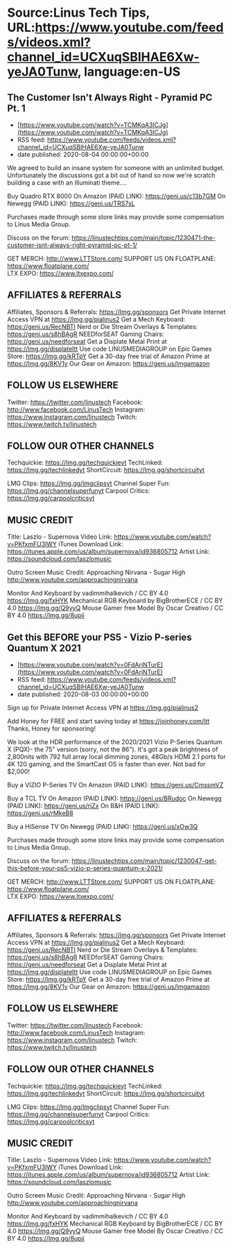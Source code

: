 # Source:Linus Tech Tips, URL:https://www.youtube.com/feeds/videos.xml?channel_id=UCXuqSBlHAE6Xw-yeJA0Tunw, language:en-US

## The Customer Isn't Always Right - Pyramid PC Pt. 1
 - [https://www.youtube.com/watch?v=TCMKqA3lCJg](https://www.youtube.com/watch?v=TCMKqA3lCJg)
 - RSS feed: https://www.youtube.com/feeds/videos.xml?channel_id=UCXuqSBlHAE6Xw-yeJA0Tunw
 - date published: 2020-08-04 00:00:00+00:00

We agreed to build an insane system for someone with an unlimited budget. Unfortunately the discussions got a bit out of hand so now we're scratch building a case with an Illuminati theme....

Buy Quadro RTX 8000
On Amazon (PAID LINK): https://geni.us/c13b7GM
On Newegg (PAID LINK): https://geni.us/TRS7sL

Purchases made through some store links may provide some compensation to Linus Media Group.

Discuss on the forum: https://linustechtips.com/main/topic/1230471-the-customer-isnt-always-right-pyramid-pc-pt-1/

GET MERCH: http://www.LTTStore.com/
SUPPORT US ON FLOATPLANE: https://www.floatplane.com/  
LTX EXPO: https://www.ltxexpo.com/   

AFFILIATES & REFERRALS
---------------------------------------------------
Affiliates, Sponsors & Referrals: https://lmg.gg/sponsors
Get Private Internet Access VPN at https://lmg.gg/pialinus2
Get a Mech Keyboard: https://geni.us/RecNBTI
Nerd or Die Stream Overlays & Templates: https://geni.us/s8hBAgR
NEEDforSEAT Gaming Chairs: https://geni.us/needforseat
Get a Displate Metal Print at https://lmg.gg/displateltt
Use code LINUSMEDIAGROUP on Epic Games Store: https://lmg.gg/kRTpY
Get a 30-day free trial of Amazon Prime at https://lmg.gg/8KV1v
Our Gear on Amazon: https://geni.us/lmgamazon
 
FOLLOW US ELSEWHERE
---------------------------------------------------  
Twitter: https://twitter.com/linustech
Facebook: http://www.facebook.com/LinusTech
Instagram: https://www.instagram.com/linustech
Twitch: https://www.twitch.tv/linustech

FOLLOW OUR OTHER CHANNELS
---------------------------------------------------  
Techquickie: https://lmg.gg/techquickieyt
TechLinked: https://lmg.gg/techlinkedyt
ShortCircuit: https://lmg.gg/shortcircuityt

LMG Clips: https://lmg.gg/lmgclipsyt
Channel Super Fun: https://lmg.gg/channelsuperfunyt
Carpool Critics: https://lmg.gg/carpoolcriticsyt

MUSIC CREDIT
---------------------------------------------------  
Title: Laszlo - Supernova
Video Link: https://www.youtube.com/watch?v=PKfxmFU3lWY
iTunes Download Link: https://itunes.apple.com/us/album/supernova/id936805712
Artist Link: https://soundcloud.com/laszlomusic

Outro Screen Music Credit: Approaching Nirvana - Sugar High http://www.youtube.com/approachingnirvana

Monitor And Keyboard by vadimmihalkevich / CC BY 4.0 https://lmg.gg/fxHYK 
Mechanical RGB Keyboard by BigBrotherECE / CC BY 4.0 https://lmg.gg/Q9yyQ 
Mouse Gamer free Model By Oscar Creativo / CC BY 4.0 https://lmg.gg/8upii

## Get this BEFORE your PS5 - Vizio P-series Quantum X 2021
 - [https://www.youtube.com/watch?v=0FdArjNTurE](https://www.youtube.com/watch?v=0FdArjNTurE)
 - RSS feed: https://www.youtube.com/feeds/videos.xml?channel_id=UCXuqSBlHAE6Xw-yeJA0Tunw
 - date published: 2020-08-03 00:00:00+00:00

Sign up for Private Internet Access VPN at https://lmg.gg/pialinus2

Add Honey for FREE and start saving today at https://joinhoney.com/ltt
Thanks, Honey for sponsoring!

We look at the HDR performance of the 2020/2021 Vizio P-Series Quantum X (PQX)- the 75" version (sorry, not the 86"). It's got a peak brightness of 2,800nits with 792 full array local dimming zones, 48Gb/s HDMI 2.1 ports for 4K 120 gaming, and the SmartCast OS is faster than ever. Not bad for $2,000!

Buy a VIZIO P-Series TV
On Amazon (PAID LINK): https://geni.us/CmssmVZ

Buy a TCL TV
On Amazon (PAID LINK): https://geni.us/BRudoc
On Newegg (PAID LINK): https://geni.us/rjZx 
On B&H (PAID LINK): https://geni.us/rMkeB8

Buy a HiSense TV
On Newegg (PAID LINK): https://geni.us/xOw3Q

Purchases made through some store links may provide some compensation to Linus Media Group.

Discuss on the forum: https://linustechtips.com/main/topic/1230047-get-this-before-your-ps5-vizio-p-series-quantum-x-2021/

GET MERCH: http://www.LTTStore.com/
SUPPORT US ON FLOATPLANE: https://www.floatplane.com/  
LTX EXPO: https://www.ltxexpo.com/   

AFFILIATES & REFERRALS
---------------------------------------------------
Affiliates, Sponsors & Referrals: https://lmg.gg/sponsors
Get Private Internet Access VPN at https://lmg.gg/pialinus2
Get a Mech Keyboard: https://geni.us/RecNBTI
Nerd or Die Stream Overlays & Templates: https://geni.us/s8hBAgR
NEEDforSEAT Gaming Chairs: https://geni.us/needforseat
Get a Displate Metal Print at https://lmg.gg/displateltt
Use code LINUSMEDIAGROUP on Epic Games Store: https://lmg.gg/kRTpY
Get a 30-day free trial of Amazon Prime at https://lmg.gg/8KV1v
Our Gear on Amazon: https://geni.us/lmgamazon
 
FOLLOW US ELSEWHERE
---------------------------------------------------  
Twitter: https://twitter.com/linustech
Facebook: http://www.facebook.com/LinusTech
Instagram: https://www.instagram.com/linustech
Twitch: https://www.twitch.tv/linustech

FOLLOW OUR OTHER CHANNELS
---------------------------------------------------  
Techquickie: https://lmg.gg/techquickieyt
TechLinked: https://lmg.gg/techlinkedyt
ShortCircuit: https://lmg.gg/shortcircuityt

LMG Clips: https://lmg.gg/lmgclipsyt
Channel Super Fun: https://lmg.gg/channelsuperfunyt
Carpool Critics: https://lmg.gg/carpoolcriticsyt

MUSIC CREDIT
---------------------------------------------------  
Title: Laszlo - Supernova
Video Link: https://www.youtube.com/watch?v=PKfxmFU3lWY
iTunes Download Link: https://itunes.apple.com/us/album/supernova/id936805712
Artist Link: https://soundcloud.com/laszlomusic

Outro Screen Music Credit: Approaching Nirvana - Sugar High http://www.youtube.com/approachingnirvana

Monitor And Keyboard by vadimmihalkevich / CC BY 4.0 https://lmg.gg/fxHYK 
Mechanical RGB Keyboard by BigBrotherECE / CC BY 4.0 https://lmg.gg/Q9yyQ 
Mouse Gamer free Model By Oscar Creativo / CC BY 4.0 https://lmg.gg/8upii

